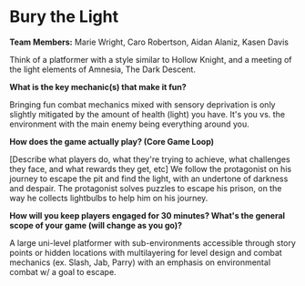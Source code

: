 # Bury the Light
**Team Members:** Marie Wright, Caro Robertson, Aidan Alaniz, Kasen Davis

Think of a platformer with a style similar to Hollow Knight, and a meeting of the light elements of Amnesia, The Dark Descent.

**What is the key mechanic(s) that make it fun?**

Bringing fun combat mechanics mixed with sensory deprivation is only slightly mitigated by the amount of health (light) you have. It's you vs. the environment with the main enemy being everything around you.

**How does the game actually play? (Core Game Loop)**

[Describe what players do, what they're trying to achieve, what challenges they face, and what rewards they get, etc] We follow the protagonist on his journey to escape the pit and find the light, with an undertone of darkness and despair.  The protagonist solves puzzles to escape his prison, on the way he collects lightbulbs to help him on his journey.

**How will you keep players engaged for 30 minutes? What's the general scope of your game (will change as you go)?**

A large uni-level platformer with sub-environments accessible through story points or hidden locations with multilayering for level design and combat mechanics (ex. Slash, Jab, Parry) with an emphasis on environmental combat w/ a goal to escape.
